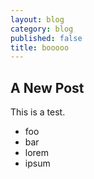 ```yaml
---
layout: blog
category: blog
published: false
title: booooo
---
```


## A New Post

This is a test.
* foo
* bar
* lorem
* ipsum



